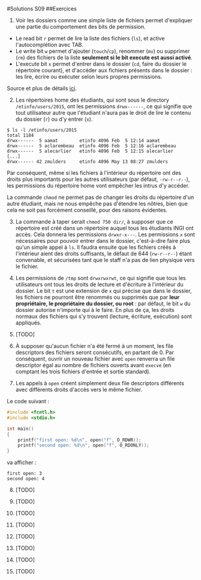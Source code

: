 #Solutions S09
##Exercices
1. Voir les dossiers comme une simple liste de fichiers permet d'expliquer une partie du comportement des bits de permission.
  - Le read bit `r` permet de lire la liste des fichiers (`ls`), et active l'autocomplétion avec TAB.
  - Le write bit `w` permet d'ajouter (`touch`/`cp`), renommer (`mv`) ou supprimer (`rm`) des fichiers de la liste **seulement si le bit execute est aussi activé**.
  - L'execute bit `x` permet d'entrer dans le dossier (`cd`, faire du dossier le répertoire courant), et d'accéder aux fichiers présents dans le dossier : les lire, écrire ou exécuter selon leurs propres permissions.

  Source et plus de détails [ici](http://unix.stackexchange.com/a/21263).

2. Les répertoires home des étudiants, qui sont sous le directory `/etinfo/users/2015`, ont les permissions `drwx------`, ce qui signifie que tout utilisateur autre que l'étudiant n'aura pas le droit de lire le contenu du dossier (`r`) ou d'y entrer (`x`).
  ```
  $ ls -l /etinfo/users/2015
  total 1184
  drwx------  5 aamat        etinfo 4096 Feb  5 12:14 aamat
  drwx------  5 aclarembeau  etinfo 4096 Feb  5 12:16 aclarembeau
  drwx------  5 alecarlier   etinfo 4096 Feb  5 12:15 alecarlier
  [...]
  drwx------ 42 zmulders     etinfo 4096 May 13 08:27 zmulders
  ```
  Par conséquent, même si les fichiers à l'intérieur du répertoire ont des droits plus importants pour les autres utilisateurs (par défaut, `-rw-r--r--`), les permissions du répertoire home vont empêcher les intrus d'y accéder.

  La commande `chmod` ne permet pas de changer les droits du répertoire d'un autre étudiant, mais ne nous empêche pas d'étendre les nôtres, bien que cela ne soit pas forcément conseillé, pour des raisons évidentes.

3. La commande à taper serait `chmod 750 dir/`, à supposer que ce répertoire est créé dans un répertoire auquel tous les étudiants INGI ont accès. Cela donnera les permissions `drwxr-x---`. Les permissions `x` sont nécessaires pour pouvoir entrer dans le dossier, c'est-à-dire faire plus qu'un simple appel à `ls`. Il faudra ensuite que les fichiers créés à l'intérieur aient des droits suffisants, le défaut de 644 (`rw-r--r--`) étant convenable, et sécurisées tant que le staff n'a pas de lien physique vers le fichier.

4. Les permissions de `/tmp` sont `drwxrwxrwt`, ce qui signifie que tous les utilisateurs ont tous les droits de lecture et d'écriture à l'intérieur du dossier. Le bit `t` est une extension de `x` qui précise que dans le dossier, les fichiers ne pourront être renommés ou supprimés que par **leur propriétaire, le propriétaire du dossier, ou root** : par défaut, le bit `w` du dossier autorise n'importe qui à le faire. En plus de ça, les droits normaux des fichiers qui s'y trouvent (lecture, écriture, exécution) sont appliqués.

5. [TODO]

6. À supposer qu'aucun fichier n'a été fermé à un moment, les file descriptors des fichiers seront consécutifs, en partant de 0. Par conséquent, ouvrir un nouveau fichier avec `open` renverra un file descriptor égal au nombre de fichiers ouverts avant `execve` (en comptant les trois fichiers d'entrée et sortie standard).

7. Les appels à `open` créent simplement deux file descriptors différents avec différents droits d'accès vers le même fichier.

  Le code suivant :
  ```c
  #include <fcntl.h>
  #include <stdio.h>

  int main()
  {
      printf("first open: %d\n", open("f", O_RDWR));
      printf("second open: %d\n", open("f", O_RDONLY));
  }
  ```
  va afficher :
  ```
  first open: 3
  second open: 4
  ```

8. [TODO]

9. [TODO]

10. [TODO]

11. [TODO]

12. [TODO]

13. [TODO]

14. [TODO]

15. [TODO]
